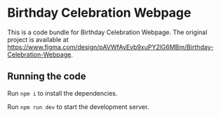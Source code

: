
  # Birthday Celebration Webpage

  This is a code bundle for Birthday Celebration Webpage. The original project is available at https://www.figma.com/design/pAVWfAyEvb9xuPY2lG6MBm/Birthday-Celebration-Webpage.

  ## Running the code

  Run `npm i` to install the dependencies.

  Run `npm run dev` to start the development server.
  